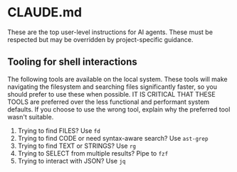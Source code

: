 # CLAUDE.md

These are the top user-level instructions for AI agents. These must be respected but may be overridden by project-specific guidance.

## Tooling for shell interactions

The following tools are available on the local system. These tools will make navigating the filesystem and searching files significantly faster, so you should prefer to use these when possible. IT IS CRITICAL THAT THESE TOOLS are preferred over the less functional and performant system defaults. If you choose to use the wrong tool, explain why the preferred tool wasn't suitable.

1. Trying to find FILES? Use `fd`
2. Trying to find CODE or need syntax-aware search? Use `ast-grep`
3. Trying to find TEXT or STRINGS? Use `rg`
4. Trying to SELECT from multiple results? Pipe to `fzf`
5. Trying to interact with JSON? Use `jq`

